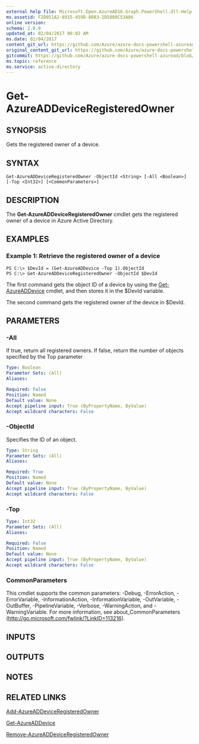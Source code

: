 ```yaml
---
external help file: Microsoft.Open.AzureAD16.Graph.PowerShell.dll-Help.xml
ms.assetid: F2D051A2-8915-459D-8083-2D5800C53A86
online version:
schema: 2.0.0
updated_at: 02/04/2017 00:02 AM
ms.date: 02/04/2017
content_git_url: https://github.com/Azure/azure-docs-powershell-azuread/blob/VinceSmith-patch-1/Azure%20AD%20Cmdlets/AzureAD/v2/Get-AzureADDeviceRegisteredOwner.md
original_content_git_url: https://github.com/Azure/azure-docs-powershell-azuread/blob/VinceSmith-patch-1/Azure%20AD%20Cmdlets/AzureAD/v2/Get-AzureADDeviceRegisteredOwner.md
gitcommit: https://github.com/Azure/azure-docs-powershell-azuread/blob/3c958c260fe07ce8f34599794f089c4b3c1b8115
ms.topic: reference
ms.service: active-directory
---
```


# Get-AzureADDeviceRegisteredOwner

## SYNOPSIS
Gets the registered owner of a device.

## SYNTAX

```
Get-AzureADDeviceRegisteredOwner -ObjectId <String> [-All <Boolean>] [-Top <Int32>] [<CommonParameters>]
```

## DESCRIPTION
The **Get-AzureADDeviceRegisteredOwner** cmdlet gets the registered owner of a device in Azure Active Directory.

## EXAMPLES

### Example 1: Retrieve the registered owner of a device
```
PS C:\> $DevId = (Get-AzureADDevice -Top 1).ObjectId
PS C:\> Get-AzureADDeviceRegisteredOwner -ObjectId $DevId
```

The first command gets the object ID of a device by using the [Get-AzureADDevice](./Get-AzureADDevice.md) cmdlet, and then stores it in the $DevId variable.  

The second command gets the registered owner of the device in $DevId.

## PARAMETERS

### -All
If true, return all registered owners. If false, return the number of objects specified by the Top parameter

```yaml
Type: Boolean
Parameter Sets: (All)
Aliases: 

Required: False
Position: Named
Default value: None
Accept pipeline input: True (ByPropertyName, ByValue)
Accept wildcard characters: False
```

### -ObjectId
Specifies the ID of an object.
```yaml
Type: String
Parameter Sets: (All)
Aliases: 

Required: True
Position: Named
Default value: None
Accept pipeline input: True (ByPropertyName, ByValue)
Accept wildcard characters: False
```

### -Top
```yaml
Type: Int32
Parameter Sets: (All)
Aliases: 

Required: False
Position: Named
Default value: None
Accept pipeline input: True (ByPropertyName, ByValue)
Accept wildcard characters: False
```

### CommonParameters
This cmdlet supports the common parameters: -Debug, -ErrorAction, -ErrorVariable, -InformationAction, -InformationVariable, -OutVariable, -OutBuffer, -PipelineVariable, -Verbose, -WarningAction, and -WarningVariable. For more information, see about_CommonParameters (http://go.microsoft.com/fwlink/?LinkID=113216).

## INPUTS

## OUTPUTS

## NOTES

## RELATED LINKS

[Add-AzureADDeviceRegisteredOwner](./Add-AzureADDeviceRegisteredOwner.md)

[Get-AzureADDevice](./Get-AzureADDevice.md)

[Remove-AzureADDeviceRegisteredOwner](./Remove-AzureADDeviceRegisteredOwner.md)

